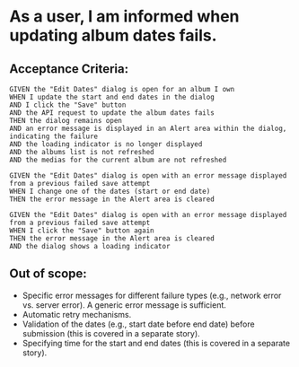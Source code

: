 # As a user, I am informed when updating album dates fails.

## Acceptance Criteria:

```
GIVEN the "Edit Dates" dialog is open for an album I own
WHEN I update the start and end dates in the dialog
AND I click the "Save" button
AND the API request to update the album dates fails
THEN the dialog remains open
AND an error message is displayed in an Alert area within the dialog, indicating the failure
AND the loading indicator is no longer displayed
AND the albums list is not refreshed
AND the medias for the current album are not refreshed

GIVEN the "Edit Dates" dialog is open with an error message displayed from a previous failed save attempt
WHEN I change one of the dates (start or end date)
THEN the error message in the Alert area is cleared

GIVEN the "Edit Dates" dialog is open with an error message displayed from a previous failed save attempt
WHEN I click the "Save" button again
THEN the error message in the Alert area is cleared
AND the dialog shows a loading indicator
```

## Out of scope:

* Specific error messages for different failure types (e.g., network error vs. server error). A generic error message is sufficient.
* Automatic retry mechanisms.
* Validation of the dates (e.g., start date before end date) before submission (this is covered in a separate story).
* Specifying time for the start and end dates (this is covered in a separate story).
